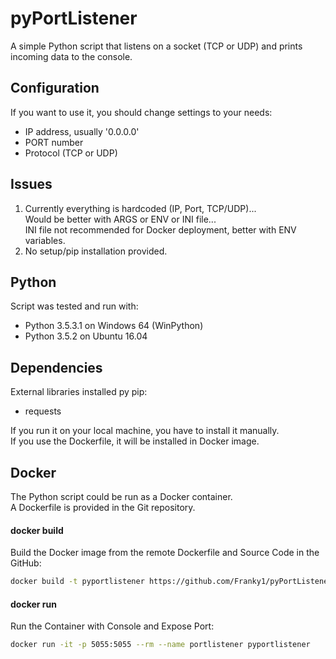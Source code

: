 # pyPortListener
A simple Python script that listens on a socket (TCP or UDP) and prints incoming data to the console.

## Configuration
If you want to use it, you should change settings to your needs:
- IP address, usually '0.0.0.0'
- PORT number
- Protocol (TCP or UDP)

## Issues
1. Currently everything is hardcoded (IP, Port, TCP/UDP)...  
Would be better with ARGS or ENV or INI file...  
INI file not recommended for Docker deployment, better with ENV variables.  
2. No setup/pip installation provided.
## Python
Script was tested and run with:
- Python 3.5.3.1 on Windows 64 (WinPython)
- Python 3.5.2 on Ubuntu 16.04

## Dependencies
External libraries installed py pip:
- requests

If you run it on your local machine, you have to install it manually.  
If you use the Dockerfile, it will be installed in Docker image.

## Docker
The Python script could be run as a Docker container.  
A Dockerfile is provided in the Git repository.

#### docker build  
Build the Docker image from the remote Dockerfile and Source Code in the GitHub:
```Bash
docker build -t pyportlistener https://github.com/Franky1/pyPortListener.git
```

#### docker run  
Run the Container with Console and Expose Port:
```Bash
docker run -it -p 5055:5055 --rm --name portlistener pyportlistener
```